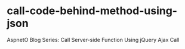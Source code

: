 # call-code-behind-method-using-json
AspnetO Blog Series: Call Server-side Function Using jQuery Ajax Call
